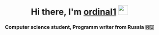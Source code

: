 <h1 align="center">Hi there, I'm <a href="" target="_blank">ordinal1</a> 
<img src="https://github.com/blackcater/blackcater/raw/main/images/Hi.gif" height="32"/></h1>
<h3 align="center">Computer science student, Programm writer from Russia 🇷🇺</h3>
